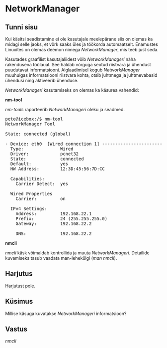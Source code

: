 ﻿# NetworkManager

## Tunni sisu

Kui käsitsi seadistamine ei ole kasutajale meelepärane siis on olemas ka midagi selle jaoks, et võrk saaks üles ja töökorda automaatselt. Enamustes Linuxites on olemas deemon nimega *NetworkManager*, mis teeb just seda.

Kasutades graafilist kasutajaliidest võib *NetworkManageri* näha rakendusena töölaual. See haldab võrguga seotud riistvara ja ühendust puudutavat informatsiooni. Alglaadimisel kogub *NetworkManager* muuhulgas informatsiooni riistvara kohta, otsib juhtmega ja juhtmevabasid ühendusi ning aktiveerib ühenduse.

*NetworkManageri* kasutamiseks on olemas ka käsurea vahendid:

<b>nm-tool</b>

*nm-tools* raporteerib *NetworkManageri* oleku ja seadmed.

<pre>
pete@icebox:/$ nm-tool
NetworkManager Tool

State: connected (global)

- Device: eth0  [Wired connection 1] -------------------------------------------
  Type:              Wired
  Driver:            pcnet32
  State:             connected
  Default:           yes
  HW Address:        12:3D:45:56:7D:CC

  Capabilities:
    Carrier Detect:  yes

  Wired Properties
    Carrier:         on

  IPv4 Settings:
    Address:         192.168.22.1
    Prefix:          24 (255.255.255.0)
    Gateway:         192.168.22.2

    DNS:             192.168.22.2
</pre>

<b>nmcli</b>

*nmcli* käsk võimaldab kontrollida ja muuta *NetworkManageri*. Detailide kuvamiseks tasub vaadata man-lehekülgi (*man nmcli*).

## Harjutus

Harjutust pole.

## Küsimus

Millise käsuga kuvatakse *NetworkManageri* informatsioon?

## Vastus

*nmcli*
